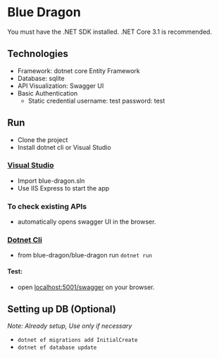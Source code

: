 ﻿# Blue Dragon

You must have the .NET SDK installed. .NET Core 3.1 is recommended.

## Technologies
- Framework: dotnet core Entity Framework
- Database: sqlite
- API Visualization: Swagger UI
- Basic Authentication
	- Static credential
		username: test
		password: test
  
## Run
- Clone the project
- Install dotnet cli or Visual Studio

### [Visual Studio](https://visualstudio.microsoft.com/downloads/)

- Import blue-dragon.sln
- Use IIS Express to start the app
### To check existing APIs
- automatically opens swagger UI in the browser.



### [Dotnet Cli](https://docs.microsoft.com/en-us/dotnet/core/tools/)

- from blue-dragon/blue-dragon run `dotnet run`
#### Test:
- open [localhost:5001/swagger](localhost:5001/swagger) on your browser.

## Setting up DB (Optional)
*Note: Already setup, Use only if necessary*

- `dotnet ef migrations add InitialCreate`
- `dotnet ef database update`


